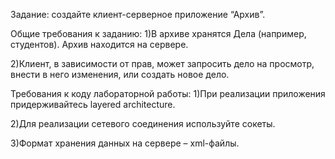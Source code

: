 Задание: создайте клиент-серверное приложение “Архив”.

Общие требования к заданию:
1)В архиве хранятся Дела (например, студентов). Архив находится на сервере.

2)Клиент, в зависимости от прав, может запросить дело на просмотр, внести в
него изменения, или создать новое дело.

Требования к коду лабораторной работы:
1)При реализации приложения придерживайтесь layered architecture.

2)Для реализации сетевого соединения используйте сокеты.

3)Формат хранения данных на сервере – xml-файлы.
